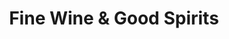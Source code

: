 ---
title: "Fine Wine & Good Spirits"
url: /etters/fine-wine-und-good-spirits/
shop: Spirituosen
---